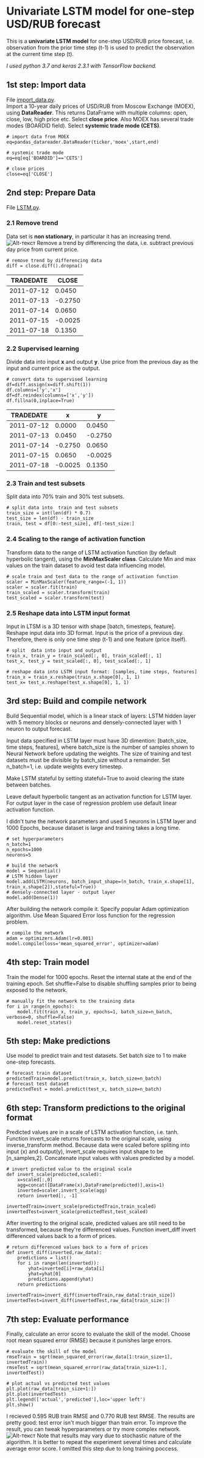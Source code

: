 # Univariate LSTM model for one-step USD/RUB forecast
This is a **univariate LSTM model** for one-step USD/RUB price forecast, i.e. observation from the prior time step (t-1) is used to predict the observation at the current time step (t).  
  
_I used python 3.7 and keras 2.3.1 with TensorFlow backend._

## 1st step: Import data
File [import_data.py](https://github.com/MurakamiNao/Predicting-RUB-USD-with-LSTM/blob/main/import_data.py).  
Import a 10-year daily prices of USD/RUB from Moscow Exchange (MOEX), using **DataReader**. This returns DataFrame with multiple columns: open, close, low, high price etc. Select **close price**. Also MOEX has several trade modes (BOARDID field).  Select  **systemic trade mode (CETS)**. 
```
# import data from MOEX
eq=pandas_datareader.DataReader(ticker,'moex',start,end)

# systemic trade mode
eq=eq[eq['BOARDID']=='CETS']

# close prices
close=eq['CLOSE']
```
## 2nd step: Prepare Data 
File [LSTM.py](https://github.com/MurakamiNao/Predicting-RUB-USD-with-LSTM/blob/main/LSTM.py). 
### 2.1 Remove trend
Data set is **non stationary**, in particular it has an increasing trend.
![Alt-текст](https://github.com/MurakamiNao/Predicting-RUB-USD-with-LSTM/blob/main/Figure_1.png)
Remove a trend by differencing the data, i.e. subtract  previous day price from current price.
```
# remove trend by differencing data
diff = close.diff().dropna()
```
|TRADEDATE  |CLOSE   |
|-----------|--------|
|2011-07-12 |0.0450  |
|2011-07-13 |-0.2750 |
|2011-07-14 |0.0650  |
|2011-07-15 |-0.0025 |
|2011-07-18 |0.1350  |

### 2.2 Supervised learning
Divide data into input **x** and output **y**. Use price from the previous day as the input and current price as the output.
```
# convert data to supervised learning
df=diff.assign(x=diff.shift(1))
df.columns=['y','x']
df=df.reindex(columns=['x','y'])
df.fillna(0,inplace=True)
```

|TRADEDATE  |x       |y       | 
|-----------|--------|--------|
|2011-07-12 |0.0000  |0.0450  |
|2011-07-13 |0.0450  |-0.2750 |
|2011-07-14 |-0.2750 |0.0650  |
|2011-07-15 |0.0650  |-0.0025 |
|2011-07-18 |-0.0025 |0.1350  |

### 2.3 Train and test subsets
Split data into 70% train and 30% test subsets.
```
# split data into  train and test subsets
train_size = int(len(df) * 0.7)
test_size = len(df) - train_size
train, test = df[0:-test_size], df[-test_size:]
```
### 2.4 Scaling to the range of activation function
Transform data to the range of LSTM activation function (by default hyperbolic tangent), using the **MinMaxScaler class**.
Calculate Min and max values on the train dataset to avoid test data influencing model.
```
# scale train and test data to the range of activation function
scaler = MinMaxScaler(feature_range=(-1, 1))
scaler = scaler.fit(train)
train_scaled = scaler.transform(train)
test_scaled = scaler.transform(test)
```
### 2.5 Reshape data into LSTM input format
Input in LTSM is a 3D tensor with shape [batch, timesteps, feature]. Reshape input data into 3D format. Input is the price of a previous day.
Therefore, there is only one time step (t-1) and one feature (price itself).
```
# split  data into input and output
train_x, train_y = train_scaled[:, 0], train_scaled[:, 1]
test_x, test_y = test_scaled[:, 0], test_scaled[:, 1]

# reshape data into LSTM input format: [samples, time steps, features]
train_x = train_x.reshape(train_x.shape[0], 1, 1)
test_x= test_x.reshape(test_x.shape[0], 1, 1)
```
## 3rd step: Build and compile network
Build  Sequential model, which is a linear stack of layers: LSTM hidden layer with 5 memory blocks or neurons and densely-connected layer with 1 neuron to output forecast.

Input data specified in LSTM layer must have  3D dimention:  [batch_size, time steps, features], where batch_size is the number of samples shown to Neural Network before updating the weights. The size of  training and test datasets must be divisible by batch_size without a remainder. Set n_batch=1, i.e. update weights every timestep.

Make LSTM stateful by setting stateful=True to avoid clearing the state between batches. 

Leave default hyperbolic tangent as an activation function for LSTM layer. For output layer in the case of  regression problem use default linear activation function.

I didn't tune the network parameters and used 5 neurons in LSTM layer and 1000 Epochs, because dataset is large and training takes a long time.
```
# set hyperparameters
n_batch=1
n_epochs=1000
neurons=5

# build the network
model = Sequential()
# LSTM hidden layer
model.add(LSTM(neurons, batch_input_shape=(n_batch, train_x.shape[1], train_x.shape[2]),stateful=True))
# densely-connected layer - output layer
model.add(Dense(1))
```
After building the network compile it. Specify popular Adam optimization algorithm. Use Mean Squared Error loss function for the regression problem.
```
# compile the network
adam = optimizers.Adam(lr=0.001)
model.compile(loss='mean_squared_error', optimizer=adam)
```
## 4th step: Train model
Train the model for 1000 epochs. Reset the internal state at the end of the training epoch.
Set shuffle=False to disable shuffling  samples prior to being exposed to the network.
```
# manually fit the network to the training data
for i in range(n_epochs):
    model.fit(train_x, train_y, epochs=1, batch_size=n_batch, verbose=0, shuffle=False)
    model.reset_states()
```
## 5th step: Make predictions
Use model to predict train and test datasets. Set batch size to 1 to  make one-step forecasts.
```
# forecast train dataset 
predictedTrain=model.predict(train_x, batch_size=n_batch)
# forecast test dataset
predictedTest = model.predict(test_x, batch_size=n_batch)
```
## 6th step: Transform predictions to the original format
Predicted values are in a scale of LSTM activation function, i.e. tanh. Function invert_scale returns forecasts to the original scale, using inverse_transform method. 
Because data were scaled before spliting into input (x) and output(y), invert_scale requires input shape to be [n_samples,2]. Concatenate input values with values predicted by a model.
```
# invert predicted value to the original scale
def invert_scale(predicted,scaled):
    x=scaled[:,0]
    agg=concat([DataFrame(x),DataFrame(predicted)],axis=1)
    inverted=scaler.invert_scale(agg)
    return inverted[:, -1]

invertedTrain=invert_scale(predictedTrain,train_scaled)
invertedTest=invert_scale(predictedTest,test_scaled)
```
After inverting to the original scale, predicted values are still need to be transformed, because they're differenced values. Function  invert_diff  invert differenced values back to a form of prices.
```
# return differenced values back to a form of prices
def invert_diff(inverted,raw_data):
    predictions = list()
    for i in range(len(inverted)):
        yhat=inverted[i]+raw_data[i]
        yhat=yhat[0]
        predictions.append(yhat)
    return predictions

invertedTrain=invert_diff(invertedTrain,raw_data[:train_size])
invertedTest=invert_diff(invertedTest,raw_data[train_size:])
```
## 7th step: Evaluate performance
Finally, calculate an error score to evaluate the skill of the model. Choose root mean squared error (RMSE) because it punishes large errors. 
```
# evaluate the skill of the model
rmseTrain = sqrt(mean_squared_error(raw_data[1:train_size+1], invertedTrain))
rmseTest = sqrt(mean_squared_error(raw_data[train_size+1:], invertedTest))

# plot actual vs predicted test values
plt.plot(raw_data[train_size+1:])
plt.plot(invertedTest)
plt.legend(['actual','predicted'],loc='upper left')
plt.show()
```
I recieved 0.595 RUB train RMSE and 0.770 RUB test RMSE. The results are pretty good: test error isn't much bigger than train error. To improve the result, you can tweak hyperparameters or try more complex network.
![Alt-текст](https://github.com/MurakamiNao/Predicting-RUB-USD-with-LSTM/blob/main/Figure_2.png)
Note that results may vary due to stochastic nature of the algorithm. It is better to repeat the experiment several times and calculate average error score. I omitted this step  due to long training poccess.
